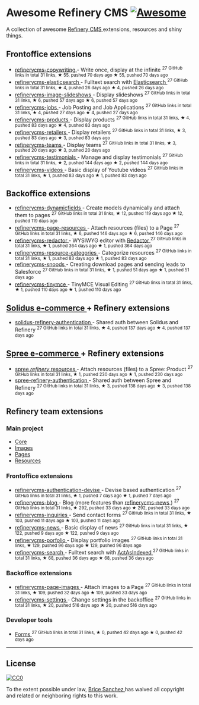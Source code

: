 <h1>
 Awesome Refinery CMS
 <a href="https://github.com/sindresorhus/awesome">
  <img alt="Awesome" src="https://cdn.rawgit.com/sindresorhus/awesome/d7305f38d29fed78fa85652e3a63e154dd8e8829/media/badge.svg"/>
 </a>
</h1>
<p>
 A collection of awesome
 <a href="http://www.refinerycms.com/">
  Refinery CMS
 </a>
 extensions, resources and shiny things.
</p>
<h2>
 Frontoffice extensions
</h2>
<ul>
 <li>
  <a href="https://github.com/unixcharles/refinerycms-copywriting">
   refinerycms-copywriting
  </a>
  - Write once, display at the infinite
  <sup>
   27 GitHub links in total 31 links, ★ 55, pushed 70 days ago
  </sup>
  <sup>
   &#9733 55, pushed 70 days ago
  </sup>
 </li>
 <li>
  <a href="https://github.com/refinerycms-contrib/refinerycms-elasticsearch">
   refinerycms-elasticsearch
  </a>
  - Fulltext search with
  <a href="https://github.com/elastic/elasticsearch-ruby">
   Elasticsearch
  </a>
  <sup>
   27 GitHub links in total 31 links, ★ 4, pushed 26 days ago
  </sup>
  <sup>
   &#9733 4, pushed 26 days ago
  </sup>
 </li>
 <li>
  <a href="https://github.com/bisscomm/refinerycms-image-slideshows">
   refinerycms-image-slideshows
  </a>
  - Display slideshows
  <sup>
   27 GitHub links in total 31 links, ★ 6, pushed 57 days ago
  </sup>
  <sup>
   &#9733 6, pushed 57 days ago
  </sup>
 </li>
 <li>
  <a href="https://github.com/bisscomm/refinerycms-jobs">
   refinerycms-jobs
  </a>
  - Job Posting and Job Applications
  <sup>
   27 GitHub links in total 31 links, ★ 4, pushed 27 days ago
  </sup>
  <sup>
   &#9733 4, pushed 27 days ago
  </sup>
 </li>
 <li>
  <a href="https://github.com/bisscomm/refinerycms-products">
   refinerycms-products
  </a>
  - Display products
  <sup>
   27 GitHub links in total 31 links, ★ 4, pushed 83 days ago
  </sup>
  <sup>
   &#9733 4, pushed 83 days ago
  </sup>
 </li>
 <li>
  <a href="https://github.com/bisscomm/refinerycms-retailers">
   refinerycms-retailers
  </a>
  - Display retailers
  <sup>
   27 GitHub links in total 31 links, ★ 3, pushed 83 days ago
  </sup>
  <sup>
   &#9733 3, pushed 83 days ago
  </sup>
 </li>
 <li>
  <a href="https://github.com/bisscomm/refinerycms-teams">
   refinerycms-teams
  </a>
  - Display teams
  <sup>
   27 GitHub links in total 31 links, ★ 3, pushed 20 days ago
  </sup>
  <sup>
   &#9733 3, pushed 20 days ago
  </sup>
 </li>
 <li>
  <a href="https://github.com/anitagraham/refinerycms-testimonials">
   refinerycms-testimonials
  </a>
  - Manage and display testimonials
  <sup>
   27 GitHub links in total 31 links, ★ 2, pushed 144 days ago
  </sup>
  <sup>
   &#9733 2, pushed 144 days ago
  </sup>
 </li>
 <li>
  <a href="https://github.com/bisscomm/refinerycms-videos">
   refinerycms-videos
  </a>
  - Basic display of Youtube videos
  <sup>
   27 GitHub links in total 31 links, ★ 1, pushed 83 days ago
  </sup>
  <sup>
   &#9733 1, pushed 83 days ago
  </sup>
 </li>
</ul>
<h2>
 Backoffice extensions
</h2>
<ul>
 <li>
  <a href="https://github.com/jfalameda/refinerycms-dynamicfields">
   refinerycms-dynamicfields
  </a>
  - Create models dynamically and attach them to pages
  <sup>
   27 GitHub links in total 31 links, ★ 12, pushed 119 days ago
  </sup>
  <sup>
   &#9733 12, pushed 119 days ago
  </sup>
 </li>
 <li>
  <a href="https://github.com/anitagraham/refinerycms-page-resources">
   refinerycms-page-resources
  </a>
  - Attach resources (files) to a Page
  <sup>
   27 GitHub links in total 31 links, ★ 6, pushed 146 days ago
  </sup>
  <sup>
   &#9733 6, pushed 146 days ago
  </sup>
 </li>
 <li>
  <a href="https://github.com/rabid/refinerycms-redactor">
   refinerycms-redactor
  </a>
  - WYSIWYG editor with
  <a href="https://imperavi.com/redactor/">
   Redactor
  </a>
  <sup>
   27 GitHub links in total 31 links, ★ 1, pushed 364 days ago
  </sup>
  <sup>
   &#9733 1, pushed 364 days ago
  </sup>
 </li>
 <li>
  <a href="https://github.com/bisscomm/refinerycms-resource-categories">
   refinerycms-resource-categories
  </a>
  - Categorize resources
  <sup>
   27 GitHub links in total 31 links, ★ 1, pushed 83 days ago
  </sup>
  <sup>
   &#9733 1, pushed 83 days ago
  </sup>
 </li>
 <li>
  <a href="https://github.com/cleverlemming/refinerycms-snoods">
   refinerycms-snoods
  </a>
  - Creating download pages and sending leads to Salesforce
  <sup>
   27 GitHub links in total 31 links, ★ 1, pushed 51 days ago
  </sup>
  <sup>
   &#9733 1, pushed 51 days ago
  </sup>
 </li>
 <li>
  <a href="https://github.com/ghoppe/refinerycms-tinymce">
   refinerycms-tinymce
  </a>
  - TinyMCE Visual Editing
  <sup>
   27 GitHub links in total 31 links, ★ 1, pushed 110 days ago
  </sup>
  <sup>
   &#9733 1, pushed 110 days ago
  </sup>
 </li>
</ul>
<h2>
 <a href="https://github.com/solidusio/solidus">
  Solidus e-commerce
 </a>
 + Refinery extensions
</h2>
<ul>
 <li>
  <a href="https://github.com/refinerycms-contrib/solidus-refinery-authentication">
   solidus-refinery-authentication
  </a>
  - Shared auth between Solidus and Refinery
  <sup>
   27 GitHub links in total 31 links, ★ 4, pushed 137 days ago
  </sup>
  <sup>
   &#9733 4, pushed 137 days ago
  </sup>
 </li>
</ul>
<h2>
 <a href="https://github.com/spree/spree">
  Spree e-commerce
 </a>
 + Refinery extensions
</h2>
<ul>
 <li>
  <a href="https://github.com/bisscomm/spree_refinery_resources">
   spree
   <em>
    refinery
   </em>
   resources
  </a>
  - Attach resources (files) to a Spree::Product
  <sup>
   27 GitHub links in total 31 links, ★ 1, pushed 230 days ago
  </sup>
  <sup>
   &#9733 1, pushed 230 days ago
  </sup>
 </li>
 <li>
  <a href="https://github.com/refinerycms-contrib/spree-refinery-authentication">
   spree-refinery-authentication
  </a>
  - Shared auth between Spree and Refinery
  <sup>
   27 GitHub links in total 31 links, ★ 3, pushed 138 days ago
  </sup>
  <sup>
   &#9733 3, pushed 138 days ago
  </sup>
 </li>
</ul>
<h2>
 Refinery team extensions
</h2>
<h3>
 Main project
</h3>
<ul>
 <li>
  <a href="https://github.com/refinery/refinerycms/tree/master/core">
   Core
  </a>
 </li>
 <li>
  <a href="https://github.com/refinery/refinerycms/tree/master/images">
   Images
  </a>
 </li>
 <li>
  <a href="https://github.com/refinery/refinerycms/tree/master/pages">
   Pages
  </a>
 </li>
 <li>
  <a href="https://github.com/refinery/refinerycms/tree/master/resources">
   Resources
  </a>
 </li>
</ul>
<h3>
 Frontoffice extensions
</h3>
<ul>
 <li>
  <a href="https://github.com/refinery/refinerycms-authentication-devise">
   refinerycms-authentication-devise
  </a>
  - Devise based authentication
  <sup>
   27 GitHub links in total 31 links, ★ 1, pushed 7 days ago
  </sup>
  <sup>
   &#9733 1, pushed 7 days ago
  </sup>
 </li>
 <li>
  <a href="https://github.com/refinery/refinerycms-blog">
   refinerycms-blog
  </a>
  - Blog (more features than
  <a href="https://github.com/refinery/refinerycms-news">
   refinerycms-news
  </a>
  )
  <sup>
   27 GitHub links in total 31 links, ★ 292, pushed 33 days ago
  </sup>
  <sup>
   &#9733 292, pushed 33 days ago
  </sup>
 </li>
 <li>
  <a href="https://github.com/refinery/refinerycms-inquiries">
   refinerycms-inquiries
  </a>
  - Send contact forms
  <sup>
   27 GitHub links in total 31 links, ★ 103, pushed 11 days ago
  </sup>
  <sup>
   &#9733 103, pushed 11 days ago
  </sup>
 </li>
 <li>
  <a href="https://github.com/refinery/refinerycms-news">
   refinerycms-news
  </a>
  - Basic display of news
  <sup>
   27 GitHub links in total 31 links, ★ 122, pushed 9 days ago
  </sup>
  <sup>
   &#9733 122, pushed 9 days ago
  </sup>
 </li>
 <li>
  <a href="https://github.com/refinery/refinerycms-portfolio">
   refinerycms-porfolio
  </a>
  - Display portfolio images
  <sup>
   27 GitHub links in total 31 links, ★ 129, pushed 96 days ago
  </sup>
  <sup>
   &#9733 129, pushed 96 days ago
  </sup>
 </li>
 <li>
  <a href="https://github.com/refinery/refinerycms-search">
   refinerycms-search
  </a>
  - Fulltext search with
  <a href="https://github.com/dougal/acts_as_indexed">
   ActAsIndexed
  </a>
  <sup>
   27 GitHub links in total 31 links, ★ 68, pushed 36 days ago
  </sup>
  <sup>
   &#9733 68, pushed 36 days ago
  </sup>
 </li>
</ul>
<h3>
 Backoffice extensions
</h3>
<ul>
 <li>
  <a href="https://github.com/refinery/refinerycms-page-images">
   refinerycms-page-images
  </a>
  - Attach images to a Page
  <sup>
   27 GitHub links in total 31 links, ★ 109, pushed 32 days ago
  </sup>
  <sup>
   &#9733 109, pushed 33 days ago
  </sup>
 </li>
 <li>
  <a href="https://github.com/refinery/refinerycms-settings">
   refinerycms-settings
  </a>
  - Change settings in the backoffice
  <sup>
   27 GitHub links in total 31 links, ★ 20, pushed 516 days ago
  </sup>
  <sup>
   &#9733 20, pushed 516 days ago
  </sup>
 </li>
</ul>
<h3>
 Developer tools
</h3>
<ul>
 <li>
  <a href="https://github.com/refinery/refinerycms-forms">
   Forms
  </a>
  <sup>
   27 GitHub links in total 31 links, ★ 0, pushed 42 days ago
  </sup>
  <sup>
   &#9733 0, pushed 42 days ago
  </sup>
 </li>
</ul>
<hr/>
<h2>
 License
</h2>
<p>
 <a href="https://creativecommons.org/publicdomain/zero/1.0/">
  <img alt="CC0" src="https://i.creativecommons.org/p/zero/1.0/88x31.png"/>
 </a>
</p>
<p>
 To the extent possible under law,
 <a href="http://brice-sanchez.com">
  Brice Sanchez
 </a>
 has waived all copyright and related or neighboring rights to this work.
</p>
